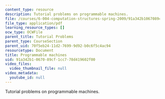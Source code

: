 ```yaml
---
content_type: resource
description: Tutorial problems on programmable machines.
file: /courses/6-004-computation-structures-spring-2009/91a342b1067089cf1cc778d419602f00_MIT6_004s09_tutor11.pdf
file_type: application/pdf
learning_resource_types: []
ocw_type: OCWFile
parent_title: Tutorial Problems
parent_type: CourseSection
parent_uid: 70f5eb24-11d2-7699-9d92-b0c6f5c4ac94
resourcetype: Document
title: Programmable machines
uid: 91a342b1-0670-89cf-1cc7-78d419602f00
video_files:
  video_thumbnail_file: null
video_metadata:
  youtube_id: null
---
```

Tutorial problems on programmable machines.

